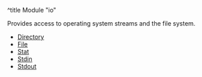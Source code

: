 ^title Module "io"

Provides access to operating system streams and the file system.

* [Directory](directory.html)
* [File](file.html)
* [Stat](stat.html)
* [Stdin](stdin.html)
* [Stdout](stdout.html)
